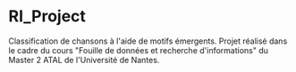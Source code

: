 RI_Project
==========

Classification de chansons à l'aide de motifs émergents. 
Projet réalisé dans le cadre du cours "Fouille de données et recherche d'informations" du Master 2 ATAL de l'Université de Nantes.
